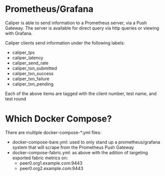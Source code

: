 # Prometheus/Grafana

Caliper is able to send information to a Prometheus server, via a Push Gateway. The server is available for direct query via http queries or viewing with Grafana.

Caliper clients send information under the following labels:
 - caliper_tps
 - caliper_latency
 - caliper_send_rate
 - caliper_txn_submitted
 - caliper_txn_success
 - caliper_txn_failure
 - caliper_txn_pending

Each of the above items are tagged with the client number, test name, and test round

# Which Docker Compose?

There are multiple docker-compose-*.yml files:
 - docker-compose-bare.yml: used to only stand up a prometheus/grafana system that will scrape from the Prometheus Push Gateway
 - docker-compose-fabric.yml: as above with the adition of targeting exported fabric metrics on:
   - peer0.org1.example.com:9443
   - peer0.org2.example.com:9443

